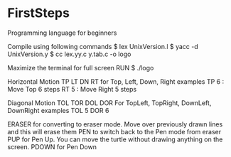 # FirstSteps
Programming language for beginners

Compile using following commands
$ lex UnixVersion.l
$ yacc -d UnixVersion.y
$ cc lex.yy.c y.tab.c -o logo


Maximize the terminal for full screen
RUN $ ./logo

Horizontal Motion
TP LT DN RT for Top, Left, Down, Right
examples
TP 6 : Move Top 6 steps
RT 5 : Move Right 5 steps

Diagonal Motion
TOL TOR DOL DOR
For TopLeft, TopRight, DownLeft, DownRight
examples
TOL 5
DOR 6

ERASER for converting to eraser mode. Move over previously drawn lines and this will erase them
PEN to switch back to the Pen mode from eraser
PUP for Pen Up. You can move the turtle without drawing anything on the screen.
PDOWN for Pen Down
